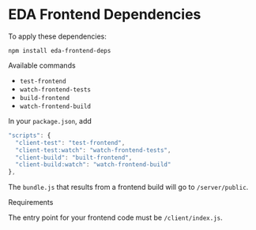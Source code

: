 # EDA Frontend Dependencies

To apply these dependencies:

    npm install eda-frontend-deps

Available commands

* `test-frontend`
* `watch-frontend-tests`
* `build-frontend`
* `watch-frontend-build`

In your `package.json`, add

```js
"scripts": {
  "client-test": "test-frontend",
  "client-test:watch": "watch-frontend-tests",
  "client-build": "built-frontend",
  "client-build:watch": "watch-frontend-build"
},
```

The `bundle.js` that results from a frontend build will go to `/server/public`.

Requirements

The entry point for your frontend code must be `/client/index.js`.
